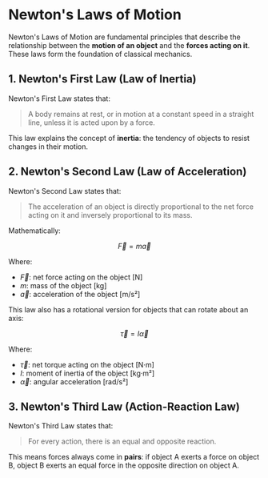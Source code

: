 # Newton's Laws of Motion

Newton's Laws of Motion are fundamental principles that describe the relationship between the **motion of an object** and the **forces acting on it**. These laws form the foundation of classical mechanics.

## 1. Newton's First Law (Law of Inertia)

Newton's First Law states that:

> A body remains at rest, or in motion at a constant speed in a straight line, unless it is acted upon by a force.

This law explains the concept of **inertia**: the tendency of objects to resist changes in their motion.

## 2. Newton's Second Law (Law of Acceleration)

Newton's Second Law states that:

> The acceleration of an object is directly proportional to the net force acting on it and inversely proportional to its mass.

Mathematically:

$$\vec{F} = m \vec{a}$$

Where:

- $\vec{F}$: net force acting on the object [N]
- $m$: mass of the object [kg]
- $\vec{a}$: acceleration of the object [m/s²]

This law also has a rotational version for objects that can rotate about an axis:

$$\vec{\tau} = I \vec{\alpha}$$

Where:

- $\vec{\tau}$: net torque acting on the object [N·m]
- $I$: moment of inertia of the object [kg·m²]
- $\vec{\alpha}$: angular acceleration [rad/s²]

## 3. Newton's Third Law (Action-Reaction Law)

Newton's Third Law states that:

> For every action, there is an equal and opposite reaction.

This means forces always come in **pairs**: if object A exerts a force on object B, object B exerts an equal force in the opposite direction on object A.
